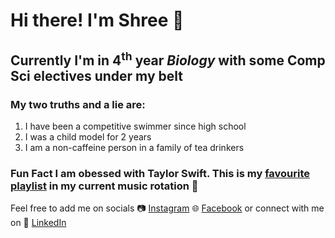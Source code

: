 # Hi there! I'm **Shree** :wave:
 

## Currently I'm in 4<sup>th</sup> year *Biology* with some Comp Sci electives under my belt 
 

### My two truths and a lie are: 

1. I have been a competitive swimmer since high school
2. I was a child model for 2 years 
3. I am a non-caffeine person in a family of tea drinkers 

### Fun Fact I am obessed with Taylor Swift. This is my [favourite playlist](https://open.spotify.com/playlist/2VUZe0qm0cpT1T3LrWfoFV?si=cb1c481ccbff4302) in my current music rotation :musical_score:


Feel free to add me on socials :camera: [Instagram](https://www.instagram.com/qrshree_/) :globe_with_meridians: [Facebook](https://www.facebook.com/profile.php?id=100010977881488&mibextid=LQQJ4d) or connect with me on :briefcase: [LinkedIn](https://www.linkedin.com/in/shree-dey/) 